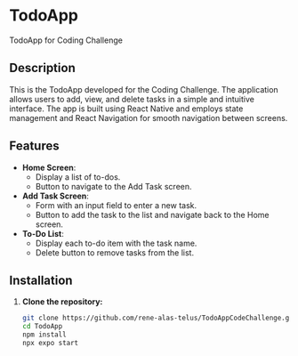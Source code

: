 # TodoApp

TodoApp for Coding Challenge

## Description

This is the TodoApp developed for the Coding Challenge. The application allows users to add, view, and delete tasks in a simple and intuitive interface. The app is built using React Native and employs state management and React Navigation for smooth navigation between screens.

## Features

- **Home Screen**:
  - Display a list of to-dos.
  - Button to navigate to the Add Task screen.
- **Add Task Screen**:
  - Form with an input field to enter a new task.
  - Button to add the task to the list and navigate back to the Home screen.
- **To-Do List**:
  - Display each to-do item with the task name.
  - Delete button to remove tasks from the list.

## Installation

1. **Clone the repository:**

   ```bash
   git clone https://github.com/rene-alas-telus/TodoAppCodeChallenge.git
   cd TodoApp
   npm install
   npx expo start
   ```
